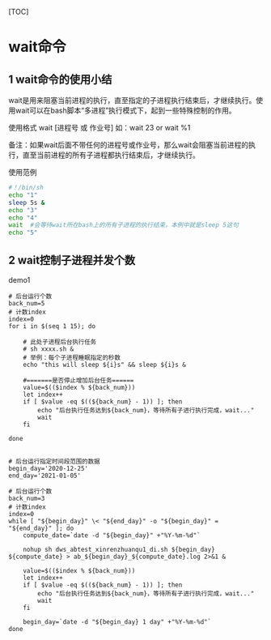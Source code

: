 [TOC]

# wait命令

## 1 wait命令的使用小结

wait是用来阻塞当前进程的执行，直至指定的子进程执行结束后，才继续执行。使用wait可以在bash脚本“多进程”执行模式下，起到一些特殊控制的作用。

使用格式
wait [进程号 或 作业号]
如：wait 23   or  wait %1

备注：如果wait后面不带任何的进程号或作业号，那么wait会阻塞当前进程的执行，直至当前进程的所有子进程都执行结束后，才继续执行。

使用范例

```bash
#！/bin/sh
echo "1"
sleep 5s &
echo "3"
echo "4"
wait  #会等待wait所在bash上的所有子进程的执行结束，本例中就是sleep 5这句
echo "5"
```

## 2 wait控制子进程并发个数

demo1

```shell
# 后台运行个数
back_num=5
# 计数index
index=0
for i in $(seq 1 15); do

    # 此处子进程后台执行任务
    # sh xxxx.sh &
    # 举例：每个子进程睡眠指定的秒数
    echo "this will sleep ${i}s" && sleep ${i}s &

    #=======是否停止增加后台任务======
    value=$(($index % ${back_num}))
    let index++
    if [ $value -eq $((${back_num} - 1)) ]; then
        echo "后台执行任务达到${back_num}，等待所有子进行执行完成，wait..."
        wait
    fi

done
```

```shell

# 后台运行指定时间段范围的数据
begin_day='2020-12-25'
end_day='2021-01-05'

# 后台运行个数
back_num=3
# 计数index
index=0
while [ "${begin_day}" \< "${end_day}" -o "${begin_day}" = "${end_day}" ]; do
    compute_date=`date -d "${begin_day}" +"%Y-%m-%d"`

    nohup sh dws_abtest_xinrenzhuanqu1_di.sh ${begin_day} ${compute_date} > ab_${begin_day}_${compute_date}.log 2>&1 &

    value=$(($index % ${back_num}))
    let index++
    if [ $value -eq $((${back_num} - 1)) ]; then
        echo "后台执行任务达到${back_num}，等待所有子进行执行完成，wait..."
        wait
    fi

    begin_day=`date -d "${begin_day} 1 day" +"%Y-%m-%d"`
done

```

